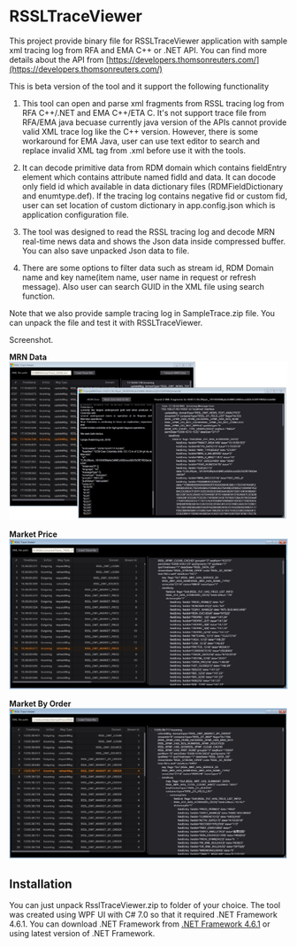 # RSSLTraceViewer

This project provide binary file for RSSLTraceViewer application with sample xml tracing log from RFA and EMA C++ or .NET API. You can find more details about the API from [https://developers.thomsonreuters.com/](https://developers.thomsonreuters.com/)

This is beta version of the tool and it support the following functionality

1) This tool can open and parse xml fragments from RSSL tracing log from RFA C++/.NET and EMA C++/ETA C. It's not support trace file from RFA/EMA java becuase currently java version of the APIs cannot provide valid XML trace log like the C++ version. However, there is some workaround for EMA Java, user can use text editor to search and replace invalid XML tag from .xml before use it with the tools.

2) It can decode primitive data from RDM domain which contains fieldEntry element which contains attribute named fidId and data. It can docode only field id which available in data dictionary files (RDMFieldDictionary and enumtype.def). If the tracing log contains negative fid or custom fid, user can set location of custom dictionary in app.config.json which is application configuration file.

3) The tool was designed to read the RSSL tracing log and decode MRN real-time news data and shows the Json data inside compressed buffer. You can also save unpacked Json data to file.

4) There are some options to filter data such as stream id, RDM Domain name and key name(item name, user name in request or refresh message). Also user can search GUID in the XML file using search function.

Note that we also provide sample tracing log in SampleTrace.zip file. You can unpack the file and test it with RSSLTraceViewer.

Screenshot.

**MRN Data**
![sceen shot](/images/screenshot.jpg)

**Market Price**
![sceen shot](/images/screenshot2.png)

**Market By Order**
![sceen shot](/images/screenshot3.png)

## Installation

You can just unpack RsslTraceViewer.zip to folder of your choice. 
The tool was created using WPF UI with C# 7.0 so that it required .NET Framework 4.6.1. You can download .NET Framework from [.NET Framework 4.6.1](https://support.microsoft.com/en-sg/help/3102436/the-net-framework-4-6-1-offline-installer-for-windows) or using latest version of .NET Framework.
